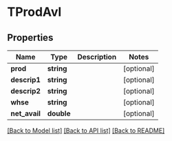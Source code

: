 # TProdAvl

## Properties
Name | Type | Description | Notes
------------ | ------------- | ------------- | -------------
**prod** | **string** |  | [optional] 
**descrip1** | **string** |  | [optional] 
**descrip2** | **string** |  | [optional] 
**whse** | **string** |  | [optional] 
**net_avail** | **double** |  | [optional] 

[[Back to Model list]](../README.md#documentation-for-models) [[Back to API list]](../README.md#documentation-for-api-endpoints) [[Back to README]](../README.md)


